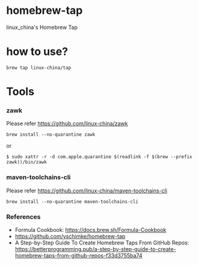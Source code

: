 homebrew-tap
==================

linux_china's Homebrew Tap

# how to use?

```shell
brew tap linux-china/tap
```

# Tools

### zawk

Please refer https://github.com/linux-china/zawk

```shell
brew install --no-quarantine zawk
```

or

```shell
$ sudo xattr -r -d com.apple.quarantine $(readlink -f $(brew --prefix zawk))/bin/zawk
```

### maven-toolchains-cli

Please refer https://github.com/linux-china/maven-toolchains-cli

```shell
brew install --no-quarantine maven-toolchains-cli
```

### References

* Formula Cookbook: https://docs.brew.sh/Formula-Cookbook
* https://github.com/yschimke/homebrew-tap
* A Step-by-Step Guide To Create Homebrew Taps From GitHub
  Repos: https://betterprogramming.pub/a-step-by-step-guide-to-create-homebrew-taps-from-github-repos-f33d3755ba74
